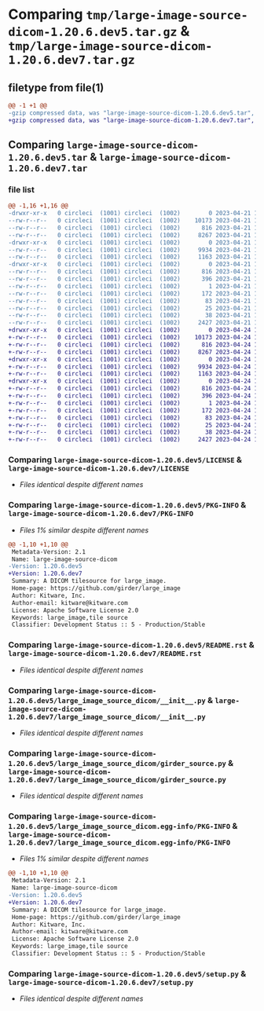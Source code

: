 # Comparing `tmp/large-image-source-dicom-1.20.6.dev5.tar.gz` & `tmp/large-image-source-dicom-1.20.6.dev7.tar.gz`

## filetype from file(1)

```diff
@@ -1 +1 @@
-gzip compressed data, was "large-image-source-dicom-1.20.6.dev5.tar", last modified: Fri Apr 21 18:24:40 2023, max compression
+gzip compressed data, was "large-image-source-dicom-1.20.6.dev7.tar", last modified: Mon Apr 24 16:44:31 2023, max compression
```

## Comparing `large-image-source-dicom-1.20.6.dev5.tar` & `large-image-source-dicom-1.20.6.dev7.tar`

### file list

```diff
@@ -1,16 +1,16 @@
-drwxr-xr-x   0 circleci  (1001) circleci  (1002)        0 2023-04-21 18:24:40.553213 large-image-source-dicom-1.20.6.dev5/
--rw-r--r--   0 circleci  (1001) circleci  (1002)    10173 2023-04-21 18:24:40.000000 large-image-source-dicom-1.20.6.dev5/LICENSE
--rw-r--r--   0 circleci  (1001) circleci  (1002)      816 2023-04-21 18:24:40.553213 large-image-source-dicom-1.20.6.dev5/PKG-INFO
--rw-r--r--   0 circleci  (1001) circleci  (1002)     8267 2023-04-21 18:24:40.000000 large-image-source-dicom-1.20.6.dev5/README.rst
-drwxr-xr-x   0 circleci  (1001) circleci  (1002)        0 2023-04-21 18:24:40.553213 large-image-source-dicom-1.20.6.dev5/large_image_source_dicom/
--rw-r--r--   0 circleci  (1001) circleci  (1002)     9934 2023-04-21 18:23:55.000000 large-image-source-dicom-1.20.6.dev5/large_image_source_dicom/__init__.py
--rw-r--r--   0 circleci  (1001) circleci  (1002)     1163 2023-04-21 18:23:55.000000 large-image-source-dicom-1.20.6.dev5/large_image_source_dicom/girder_source.py
-drwxr-xr-x   0 circleci  (1001) circleci  (1002)        0 2023-04-21 18:24:40.553213 large-image-source-dicom-1.20.6.dev5/large_image_source_dicom.egg-info/
--rw-r--r--   0 circleci  (1001) circleci  (1002)      816 2023-04-21 18:24:40.000000 large-image-source-dicom-1.20.6.dev5/large_image_source_dicom.egg-info/PKG-INFO
--rw-r--r--   0 circleci  (1001) circleci  (1002)      396 2023-04-21 18:24:40.000000 large-image-source-dicom-1.20.6.dev5/large_image_source_dicom.egg-info/SOURCES.txt
--rw-r--r--   0 circleci  (1001) circleci  (1002)        1 2023-04-21 18:24:40.000000 large-image-source-dicom-1.20.6.dev5/large_image_source_dicom.egg-info/dependency_links.txt
--rw-r--r--   0 circleci  (1001) circleci  (1002)      172 2023-04-21 18:24:40.000000 large-image-source-dicom-1.20.6.dev5/large_image_source_dicom.egg-info/entry_points.txt
--rw-r--r--   0 circleci  (1001) circleci  (1002)       83 2023-04-21 18:24:40.000000 large-image-source-dicom-1.20.6.dev5/large_image_source_dicom.egg-info/requires.txt
--rw-r--r--   0 circleci  (1001) circleci  (1002)       25 2023-04-21 18:24:40.000000 large-image-source-dicom-1.20.6.dev5/large_image_source_dicom.egg-info/top_level.txt
--rw-r--r--   0 circleci  (1001) circleci  (1002)       38 2023-04-21 18:24:40.553213 large-image-source-dicom-1.20.6.dev5/setup.cfg
--rw-r--r--   0 circleci  (1001) circleci  (1002)     2427 2023-04-21 18:23:55.000000 large-image-source-dicom-1.20.6.dev5/setup.py
+drwxr-xr-x   0 circleci  (1001) circleci  (1002)        0 2023-04-24 16:44:31.333057 large-image-source-dicom-1.20.6.dev7/
+-rw-r--r--   0 circleci  (1001) circleci  (1002)    10173 2023-04-24 16:44:31.000000 large-image-source-dicom-1.20.6.dev7/LICENSE
+-rw-r--r--   0 circleci  (1001) circleci  (1002)      816 2023-04-24 16:44:31.333057 large-image-source-dicom-1.20.6.dev7/PKG-INFO
+-rw-r--r--   0 circleci  (1001) circleci  (1002)     8267 2023-04-24 16:44:31.000000 large-image-source-dicom-1.20.6.dev7/README.rst
+drwxr-xr-x   0 circleci  (1001) circleci  (1002)        0 2023-04-24 16:44:31.333057 large-image-source-dicom-1.20.6.dev7/large_image_source_dicom/
+-rw-r--r--   0 circleci  (1001) circleci  (1002)     9934 2023-04-24 16:43:43.000000 large-image-source-dicom-1.20.6.dev7/large_image_source_dicom/__init__.py
+-rw-r--r--   0 circleci  (1001) circleci  (1002)     1163 2023-04-24 16:43:43.000000 large-image-source-dicom-1.20.6.dev7/large_image_source_dicom/girder_source.py
+drwxr-xr-x   0 circleci  (1001) circleci  (1002)        0 2023-04-24 16:44:31.333057 large-image-source-dicom-1.20.6.dev7/large_image_source_dicom.egg-info/
+-rw-r--r--   0 circleci  (1001) circleci  (1002)      816 2023-04-24 16:44:31.000000 large-image-source-dicom-1.20.6.dev7/large_image_source_dicom.egg-info/PKG-INFO
+-rw-r--r--   0 circleci  (1001) circleci  (1002)      396 2023-04-24 16:44:31.000000 large-image-source-dicom-1.20.6.dev7/large_image_source_dicom.egg-info/SOURCES.txt
+-rw-r--r--   0 circleci  (1001) circleci  (1002)        1 2023-04-24 16:44:31.000000 large-image-source-dicom-1.20.6.dev7/large_image_source_dicom.egg-info/dependency_links.txt
+-rw-r--r--   0 circleci  (1001) circleci  (1002)      172 2023-04-24 16:44:31.000000 large-image-source-dicom-1.20.6.dev7/large_image_source_dicom.egg-info/entry_points.txt
+-rw-r--r--   0 circleci  (1001) circleci  (1002)       83 2023-04-24 16:44:31.000000 large-image-source-dicom-1.20.6.dev7/large_image_source_dicom.egg-info/requires.txt
+-rw-r--r--   0 circleci  (1001) circleci  (1002)       25 2023-04-24 16:44:31.000000 large-image-source-dicom-1.20.6.dev7/large_image_source_dicom.egg-info/top_level.txt
+-rw-r--r--   0 circleci  (1001) circleci  (1002)       38 2023-04-24 16:44:31.333057 large-image-source-dicom-1.20.6.dev7/setup.cfg
+-rw-r--r--   0 circleci  (1001) circleci  (1002)     2427 2023-04-24 16:43:43.000000 large-image-source-dicom-1.20.6.dev7/setup.py
```

### Comparing `large-image-source-dicom-1.20.6.dev5/LICENSE` & `large-image-source-dicom-1.20.6.dev7/LICENSE`

 * *Files identical despite different names*

### Comparing `large-image-source-dicom-1.20.6.dev5/PKG-INFO` & `large-image-source-dicom-1.20.6.dev7/PKG-INFO`

 * *Files 1% similar despite different names*

```diff
@@ -1,10 +1,10 @@
 Metadata-Version: 2.1
 Name: large-image-source-dicom
-Version: 1.20.6.dev5
+Version: 1.20.6.dev7
 Summary: A DICOM tilesource for large_image.
 Home-page: https://github.com/girder/large_image
 Author: Kitware, Inc.
 Author-email: kitware@kitware.com
 License: Apache Software License 2.0
 Keywords: large_image,tile source
 Classifier: Development Status :: 5 - Production/Stable
```

### Comparing `large-image-source-dicom-1.20.6.dev5/README.rst` & `large-image-source-dicom-1.20.6.dev7/README.rst`

 * *Files identical despite different names*

### Comparing `large-image-source-dicom-1.20.6.dev5/large_image_source_dicom/__init__.py` & `large-image-source-dicom-1.20.6.dev7/large_image_source_dicom/__init__.py`

 * *Files identical despite different names*

### Comparing `large-image-source-dicom-1.20.6.dev5/large_image_source_dicom/girder_source.py` & `large-image-source-dicom-1.20.6.dev7/large_image_source_dicom/girder_source.py`

 * *Files identical despite different names*

### Comparing `large-image-source-dicom-1.20.6.dev5/large_image_source_dicom.egg-info/PKG-INFO` & `large-image-source-dicom-1.20.6.dev7/large_image_source_dicom.egg-info/PKG-INFO`

 * *Files 1% similar despite different names*

```diff
@@ -1,10 +1,10 @@
 Metadata-Version: 2.1
 Name: large-image-source-dicom
-Version: 1.20.6.dev5
+Version: 1.20.6.dev7
 Summary: A DICOM tilesource for large_image.
 Home-page: https://github.com/girder/large_image
 Author: Kitware, Inc.
 Author-email: kitware@kitware.com
 License: Apache Software License 2.0
 Keywords: large_image,tile source
 Classifier: Development Status :: 5 - Production/Stable
```

### Comparing `large-image-source-dicom-1.20.6.dev5/setup.py` & `large-image-source-dicom-1.20.6.dev7/setup.py`

 * *Files identical despite different names*

